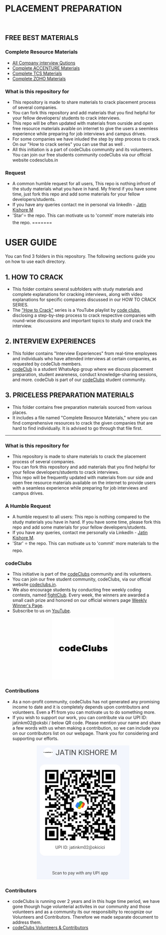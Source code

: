 # PLACEMENT PREPARATION 
<br>

## FREE BEST MATERIALS 
### Complete Resource Materials
- [All Company interview Qutions](https://drive.google.com/drive/folders/1NC5wLHUMUye5_5zHzSgTgXDUdVmh43ZU)
- [Complete ACCENTURE Materials](https://drive.google.com/drive/folders/1oMtiEzBmKhDloSHmbujvB9LV0WtJ0VQq?usp=drive_link)
- [Complete TCS Materials](https://drive.google.com/drive/folders/1I8QqnzZonRewbSnUMyfC9-tRduEJ4gyB)
- [Complete ZOHO Materials](https://drive.google.com/drive/folders/1EtXkhhxviVc_orwQk78wAwav-cut63Yr)


### What is this repository for

- This repository is made to share materials to crack placement process of several companies.
- You can fork this repository and add materials that you find helpful for your fellow developers/ students to crack interviews.
- This repo will be often updated with materials from ourside and open free resource materials avaible on internet to give the users a seemless experience while preparing for job interviews and campus drives.
- For some companies we have inluded the step by step process to crack. On our "How to crack series" you can use that as well []().
- All this initiation is a part of codeClubs community and its volunteers. You can join our free students community codeClubs via our official website codesclubs.in

### Request

- A common humble request for all users, This repo is nothing infront of the study materials what you have in hand. My friend if you have some time, just fork this repo and add some materials for your fellow developers/students.
- If you have any queries contact me in personal via linkedln - [Jatin Kishore M](www.linkedin.com/in/jatinkishore-m)
- 'Star'⭐ the repo. This can motivate us to 'commit' more materials into the repo.
=======
# USER GUIDE

You can find 3 folders in this repository. The following sections guide you on how to use each directory.

## 1. HOW TO CRACK

- This folder contains several subfolders with study materials and complete explanations for cracking interviews, along with video explanations for specific companies discussed in our HOW TO CRACK SERIES.
- The ["How to Crack"](https://youtube.com/playlist?list=PLz-zAvuE-NlSJUj-XajNoLg8Vem1NrAq2&feature=shared) series is a YouTube playlist by [code clubs](https://youtube.com/@codeclubs), disclosing a step-by-step process to crack respective companies with round-wise discussions and important topics to study and crack the interview.

## 2. INTERVIEW EXPERIENCES

- This folder contains "Interview Experiences" from real-time employees and individuals who have attended interviews at certain companies, as requested by codeClub members.
- [codeClub](https://chat.whatsapp.com/IWa8mKJ4RGE27RbqQy4XRg) is a student WhatsApp group where we discuss placement preparation, student awareness, conduct knowledge-sharing sessions, and more. codeClub is part of our [codeClubs](https://chat.whatsapp.com/JvBdfwhvguqDqIzL0KdSfZ) student community.

## 3. PRICELESS PREPARATION MATERIALS

- This folder contains free preparation materials sourced from various places.
- It includes a file named "Complete Resource Materials," where you can find comprehensive resources to crack the given companies that are hard to find individually. It is advised to go through that file first.

---

### What is this repository for

- This repository is made to share materials to crack the placement process of several companies.
- You can fork this repository and add materials that you find helpful for your fellow developers/students to crack interviews.
- This repo will be frequently updated with materials from our side and open free resource materials available on the internet to provide users with a seamless experience while preparing for job interviews and campus drives.


### A Humble Request

- A humble request to all users: This repo is nothing compared to the study materials you have in hand. If you have some time, please fork this repo and add some materials for your fellow developers/students.
- If you have any queries, contact me personally via LinkedIn - [Jatin Kishore M](https://www.linkedin.com/in/jatinkishore-m).
- 'Star' ⭐ the repo. This can motivate us to 'commit' more materials to the repo.

### codeClubs

- This initiative is part of the [codeClubs](https://chat.whatsapp.com/JvBdfwhvguqDqIzL0KdSfZ) community and its volunteers.
- You can join our free student community, codeClubs, via our official website [codeclubs.in](https://codeclubs.in).
- We also encourage students by conducting free weekly coding contests, named [fightClub](https://chat.whatsapp.com/CiFXBOUzmIy2SANVYletsQ). Every week, the winners are awarded a small cash prize and honored on our official winners page [Weekly Winner's Page](https://codeclubs.in/WeeklyWinners.html).
- Subscribe to us on [YouTube](https://youtube.com/@codeclubs).

<p style="text-align: center;">
 <a href="codeclubs.in" target="_blank"><img src="codeClubs.png" alt="alt text" width="200"/></a>  
</p>


### Contributions
- As a non-profit community, codeClubs has not generated any promising income to date and it is completely depends upon contributors and volunteers. Even a ₹1 from you can motivate us to do something more.
- If you wish to support our work, you can contribute via our UPI ID: jatinkm02@oksbi / below QR code. Please mention your name and share a few words with us when making a contribution, so we can include you on our contributors list on our webpage. Thank you for considering and supporting our efforts.

<p style="text-align: center;">
  <img src="image.png" alt="alt text" width="300"/>
</p>

### Contributors
- codeClubs is running over 2 years and in this huge time period, we have gone thourgh huge volunterial activites in our community and those volunteers and as a community its our responsibilty to recognize our Volunteers and Contributors. Therefore we made separate document to address them.
- [codeClubs Volunteers & Contributors](https://docs.google.com/document/d/12Qcw9UTajmg_Xee4iKPRFegVz_kNecbcMbjhfG7LTsg/edit?usp=sharing)
